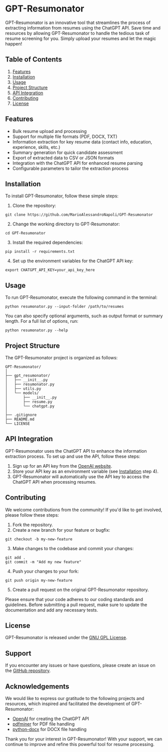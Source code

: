 # GPT-Resumonator

GPT-Resumonator is an innovative tool that streamlines the process of extracting information from resumes using the ChatGPT API. Save time and resources by allowing GPT-Resumonator to handle the tedious task of resume screening for you. Simply upload your resumes and let the magic happen!

## Table of Contents
1. [Features](#features)
2. [Installation](#installation)
3. [Usage](#usage)
4. [Project Structure](#project-structure)
5. [API Integration](#api-integration)
6. [Contributing](#contributing)
7. [License](#license)

## Features
- Bulk resume upload and processing
- Support for multiple file formats (PDF, DOCX, TXT)
- Information extraction for key resume data (contact info, education, experience, skills, etc.)
- Summary generation for quick candidate assessment
- Export of extracted data to CSV or JSON formats
- Integration with the ChatGPT API for enhanced resume parsing
- Configurable parameters to tailor the extraction process

## Installation
To install GPT-Resumonator, follow these simple steps:

1. Clone the repository:
```
git clone https://github.com/MarioAlessandroNapoli/GPT-Resumonator
```

2. Change the working directory to GPT-Resumonator:
```
cd GPT-Resumonator
```

3. Install the required dependencies:
```
pip install -r requirements.txt
```

4. Set up the environment variables for the ChatGPT API key:
```
export CHATGPT_API_KEY=your_api_key_here
```

## Usage
To run GPT-Resumonator, execute the following command in the terminal:
```
python resumonator.py --input-folder /path/to/resumes
```

You can also specify optional arguments, such as output format or summary length. For a full list of options, run:
```
python resumonator.py --help
```

## Project Structure
The GPT-Resumonator project is organized as follows:

```
GPT-Resumonator/
│
├── gpt_resumonator/
│   ├── __init__.py
│   ├── resumonator.py
│   ├── utils.py
│   └── models/
│       ├── __init__.py
│       ├── resume.py
│       └── chatgpt.py
│
├── .gitignore
├── README.md
└── LICENSE
```

## API Integration
GPT-Resumonator uses the ChatGPT API to enhance the information extraction process. To set up and use the API, follow these steps:

1. Sign up for an API key from the [OpenAI website](https://beta.openai.com/signup/).
2. Store your API key as an environment variable (see [Installation](#installation) step 4).
3. GPT-Resumonator will automatically use the API key to access the ChatGPT API when processing resumes.

## Contributing
We welcome contributions from the community! If you'd like to get involved, please follow these steps:

1. Fork the repository.
2. Create a new branch for your feature or bugfix:
```
git checkout -b my-new-feature
```

3. Make changes to the codebase and commit your changes:
```
git add .
git commit -m "Add my new feature"
```

4. Push your changes to your fork:
```
git push origin my-new-feature
```

5. Create a pull request on the original GPT-Resumonator repository.

Please ensure that your code adheres to our coding standards and guidelines. Before submitting a pull request, make sure to update the documentation and add any necessary tests.

## License
GPT-Resumonator is released under the [GNU GPL License](https://github.com/MarioAlessandroNapoli/GPT-Resumonator/blob/main/LICENSE).

## Support
If you encounter any issues or have questions, please create an issue on the [GitHub repository](https://github.com/MarioAlessandroNapoli/GPT-Resumonator/issues).

## Acknowledgements
We would like to express our gratitude to the following projects and resources, which inspired and facilitated the development of GPT-Resumonator:

- [OpenAI](https://openai.com/) for creating the ChatGPT API
- [pdfminer](https://github.com/pdfminer/pdfminer.six) for PDF file handling
- [python-docx](https://github.com/python-openxml/python-docx) for DOCX file handling

Thank you for your interest in GPT-Resumonator! With your support, we can continue to improve and refine this powerful tool for resume processing.
